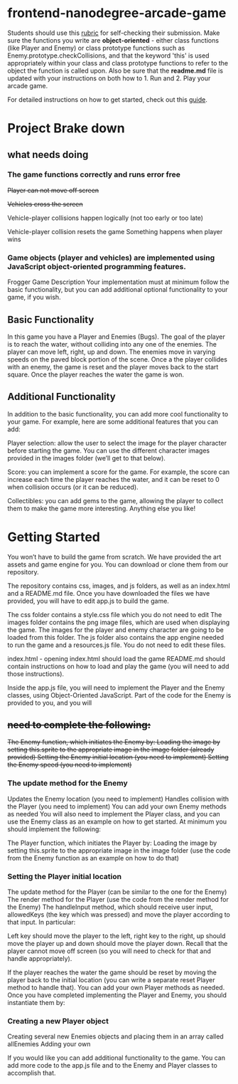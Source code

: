 frontend-nanodegree-arcade-game
===============================

Students should use this [rubric](https://review.udacity.com/#!/projects/2696458597/rubric) for self-checking their submission. Make sure the functions you write are **object-oriented** - either class functions (like Player and Enemy) or class prototype functions such as Enemy.prototype.checkCollisions, and that the keyword 'this' is used appropriately within your class and class prototype functions to refer to the object the function is called upon. Also be sure that the **readme.md** file is updated with your instructions on both how to 1. Run and 2. Play your arcade game.

For detailed instructions on how to get started, check out this [guide](https://docs.google.com/document/d/1v01aScPjSWCCWQLIpFqvg3-vXLH2e8_SZQKC8jNO0Dc/pub?embedded=true).

Project Brake down
==================

## what needs doing 

### The game functions correctly and runs error free

~~Player can not move off screen~~

~~Vehicles cross the screen~~

Vehicle-player collisions happen logically (not too early or too late)

Vehicle-player collision resets the game
Something happens when player wins

### Game objects (player and vehicles) are implemented using JavaScript object-oriented programming features.

Frogger Game Description
Your implementation must at minimum follow the basic functionality, but you can add additional optional functionality to your game, if you wish.

## Basic Functionality

In this game you have a Player and Enemies (Bugs). The goal of the player is to reach the water, without colliding into any one of the enemies. The player can move left, right, up and down. The enemies move in varying speeds on the paved block portion of the scene. Once a the player collides with an enemy, the game is reset and the player moves back to the start square. Once the player reaches the water the game is won.


## Additional Functionality

In addition to the basic functionality, you can add more cool functionality to your game. For example, here are some additional features that you can add:

Player selection: allow the user to select the image for the player character before starting the game. You can use the different character images provided in the images folder (we’ll get to that below).

Score: you can implement a score for the game. For example, the score can increase each time the player reaches the water, and it can be reset to 0 when collision occurs (or it can be reduced).

Collectibles: you can add gems to the game, allowing the player to collect them to make the game more interesting.
Anything else you like!

# Getting Started

You won’t have to build the game from scratch. We have provided the art assets and game engine for you. You can download or clone them from our repository.

The repository contains css, images, and js folders, as well as an index.html and a README.md file. Once you have downloaded the files we have provided, you will have to edit app.js to build the game.

The css folder contains a style.css file which you do not need to edit
The images folder contains the png image files, which are used when displaying the game. The images for the player and enemy character are going to be loaded from this folder.
The js folder also contains the app engine needed to run the game and a resources.js file. You do not need to edit these files.

index.html - opening index.html should load the game
README.md should contain instructions on how to load and play the game (you will need to add those instructions).

Inside the app.js file, you will need to implement the Player and the Enemy classes, using Object-Oriented JavaScript. Part of the code for the Enemy is provided to you, and you will 

## ~~need to complete the following:~~

~~The Enemy function, which initiates the Enemy by:
Loading the image by setting this.sprite to the appropriate image in the image folder (already provided)
Setting the Enemy initial location (you need to implement)
Setting the Enemy speed (you need to implement)~~

### The update method for the Enemy

Updates the Enemy location (you need to implement)
Handles collision with the Player (you need to implement)
You can add your own Enemy methods as needed
You will also need to implement the Player class, and you can use the Enemy class as an example on how to get started. At minimum you should implement the following:

The Player function, which initiates the Player by:
Loading the image by setting this.sprite to the appropriate image in the image folder (use the code from the Enemy function as an example on how to do that)

### Setting the Player initial location

The update method for the Player (can be similar to the one for the Enemy)
The render method for the Player (use the code from the render method for the Enemy)
The handleInput method, which should receive user input, allowedKeys (the key which was pressed) and move the player according to that input. In particular:

Left key should move the player to the left, right key to the right, up should move the player up and down should move the player down.
Recall that the player cannot move off screen (so you will need to check for that and handle appropriately).

If the player reaches the water the game should be reset by moving the player back to the initial location (you can write a separate reset Player method to handle that).
You can add your own Player methods as needed.
Once you have completed implementing the Player and Enemy, you should instantiate them by:

### Creating a new Player object 

Creating several new Enemies objects and placing them in an array called allEnemies
Adding your own

If you would like you can add additional functionality to the game. You can add more code to the app.js file and to the Enemy and Player classes to accomplish that.